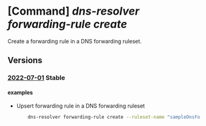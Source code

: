 # [Command] _dns-resolver forwarding-rule create_

Create a forwarding rule in a DNS forwarding ruleset.

## Versions

### [2022-07-01](/Resources/mgmt-plane/L3N1YnNjcmlwdGlvbnMve30vcmVzb3VyY2Vncm91cHMve30vcHJvdmlkZXJzL21pY3Jvc29mdC5uZXR3b3JrL2Ruc2ZvcndhcmRpbmdydWxlc2V0cy97fS9mb3J3YXJkaW5ncnVsZXMve30=/2022-07-01.xml) **Stable**

<!-- mgmt-plane /subscriptions/{}/resourcegroups/{}/providers/microsoft.network/dnsforwardingrulesets/{}/forwardingrules/{} 2022-07-01 -->

#### examples

- Upsert forwarding rule in a DNS forwarding ruleset
    ```bash
        dns-resolver forwarding-rule create --ruleset-name "sampleDnsForwardingRuleset" --name "sampleForwardingRule" --domain-name "contoso.com." --forwarding-rule-state "Enabled" --metadata additionalProp1="value1" --target-dns-servers [{ip-address:"10.0.0.1",port:53},{ip-address:"10.0.0.2",port:53}] --resource-group "sampleResourceGroup"
    ```
